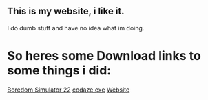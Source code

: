 ## This is my website, i like it.
I do dumb stuff and have no idea what im doing.

# So heres some Download links to some things i did:

[Boredom Simulator 22](https://firebasestorage.googleapis.com/v0/b/cods-website.appspot.com/o/Boredom%20Simulator%2022%20v0.10.zip?alt=media&token=28e3df85-0ff7-429a-9b84-e8fa7e4913b8)
[codaze.exe](https://github.com/TheCodaze/codaze.exe/releases/tag/v3.0)
[Website](thecodaze.github.io)
